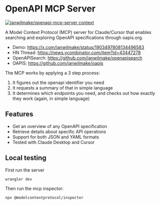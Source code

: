 # OpenAPI MCP Server

[![janwilmake/openapi-mcp-server context](https://badge.forgithub.com/janwilmake/openapi-mcp-server?excludePathPatterns=*.yaml)](https://uithub.com/janwilmake/openapi-mcp-server?excludePathPatterns=*.yaml)

A Model Context Protocol (MCP) server for Claude/Cursor that enables searching and exploring OpenAPI specifications through oapis.org.

- Demo: https://x.com/janwilmake/status/1903497808134496583
- HN Thread: https://news.ycombinator.com/item?id=43447278
- OpenAPISearch: https://github.com/janwilmake/openapisearch
- OAPIS: https://github.com/janwilmake/oapis

The MCP works by applying a 3 step process:

1. It figures out the openapi identifier you need
2. It requests a summary of that in simple language
3. It determines which endpoints you need, and checks out how exactly they work (again, in simple language)

## Features

- Get an overview of any OpenAPI specification
- Retrieve details about specific API operations
- Support for both JSON and YAML formats
- Tested with Claude Desktop and Cursor

## Local testing

First run the server

```
wrangler dev
```

Then run the mcp inspector:

```
npx @modelcontextprotocol/inspector
```
